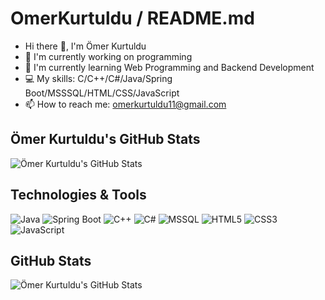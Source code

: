 # OmerKurtuldu / README.md

- Hi there 👋, I'm Ömer Kurtuldu
- 🌱 I'm currently working on programming
- 🌱 I'm currently learning Web Programming and Backend Development
- 💻 My skills: C/C++/C#/Java/Spring Boot/MSSSQL/HTML/CSS/JavaScript
- 📫 How to reach me: omerkurtuldu11@gmail.com

## Ömer Kurtuldu's GitHub Stats

![Ömer Kurtuldu's GitHub Stats](https://github-readme-stats.vercel.app/api?username=OmerKurtuldu&show_icons=true&theme=dark&count_private=true)

## Technologies & Tools

![Java](https://img.shields.io/badge/Java-ED8B00?style=for-the-badge&logo=java&logoColor=white)
![Spring Boot](https://img.shields.io/badge/Spring%20Boot-6DB33F?style=for-the-badge&logo=spring-boot&logoColor=white)
![C++](https://img.shields.io/badge/C%2B%2B-00599C?style=for-the-badge&logo=c%2B%2B&logoColor=white)
![C#](https://img.shields.io/badge/C%23-239120?style=for-the-badge&logo=c-sharp&logoColor=white)
![MSSQL](https://img.shields.io/badge/Microsoft%20SQL%20Server-CC2927?style=for-the-badge&logo=microsoft-sql-server&logoColor=white)
![HTML5](https://img.shields.io/badge/HTML5-E34F26?style=for-the-badge&logo=html5&logoColor=white)
![CSS3](https://img.shields.io/badge/CSS3-1572B6?style=for-the-badge&logo=css3&logoColor=white)
![JavaScript](https://img.shields.io/badge/JavaScript-F7DF1E?style=for-the-badge&logo=javascript&logoColor=black)

## GitHub Stats

![Ömer Kurtuldu's GitHub Stats](https://github-readme-stats.vercel.app/api?username=OmerKurtuldu&show_icons=true&theme=dark&count_private=true)
